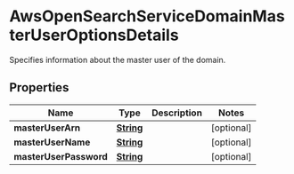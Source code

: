 

# AwsOpenSearchServiceDomainMasterUserOptionsDetails

Specifies information about the master user of the domain. 

## Properties

| Name | Type | Description | Notes |
|------------ | ------------- | ------------- | -------------|
|**masterUserArn** | [**String**](String.md) |  |  [optional] |
|**masterUserName** | [**String**](String.md) |  |  [optional] |
|**masterUserPassword** | [**String**](String.md) |  |  [optional] |




